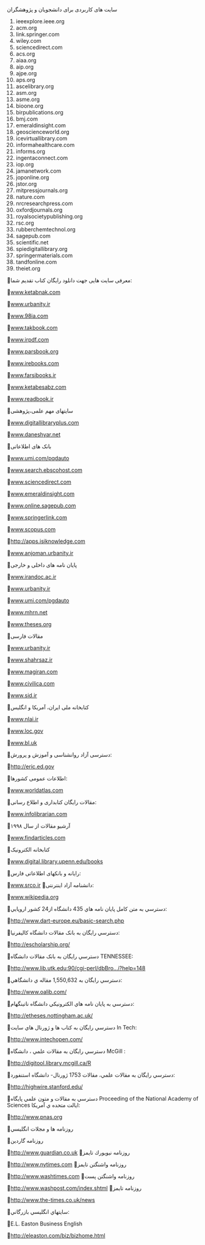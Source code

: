 سایت های کاربردی برای دانشجویان و پژوهشگران

1. ieeexplore.ieee.org
2. acm.org
3. link.springer.com
4. wiley.com
5. sciencedirect.com
6. acs.org
7. aiaa.org
8. aip.org
9. ajpe.org
10. aps.org
11. ascelibrary.org
12. asm.org
13. asme.org
14. bioone.org
15. birpublications.org
16. bmj.com
18. emeraldinsight.com
19. geoscienceworld.org
20. icevirtuallibrary.com
21. informahealthcare.com
22. informs.org
23. ingentaconnect.com
24. iop.org
25. jamanetwork.com
26. joponline.org
27. jstor.org
28. mitpressjournals.org
29. nature.com
30. nrcresearchpress.com
31. oxfordjournals.org
32. royalsocietypublishing.org
33. rsc.org
34. rubberchemtechnol.org
35. sagepub.com
36. scientific.net
37. spiedigitallibrary.org
38. springermaterials.com
39. tandfonline.com
40. theiet.org

💠معرفی سایت هایی جهت دانلود رایگان کتاب تقدیم شما:

🔺www.ketabnak.com

🔺www.urbanity.ir

🔺www.98ia.com

🔺www.takbook.com

🔺www.irpdf.com

🔺www.parsbook.org

🔺www.irebooks.com

🔺www.farsibooks.ir

🔺www.ketabesabz.com

🔺www.readbook.ir

💠سایتهای مهم علمی،پژوهشی

🔺www.digitallibraryplus.com

🔺www.daneshyar.net

💠بانک های اطلاعاتی

🔺www.umi.com/pqdauto

🔺www.search.ebscohost.com

🔺www.sciencedirect.com

🔺www.emeraldinsight.com

🔺www.online.sagepub.com

🔺www.springerlink.com

🔺www.scopus.com

🔺http://apps.isiknowledge.com

🔺www.anjoman.urbanity.ir

💠پایان نامه های داخلی و خارجی

🔺www.irandoc.ac.ir

🔺www.urbanity.ir

🔺www.umi.com/pgdauto

🔺www.mhrn.net

🔺www.theses.org

💠مقالات فارسی

🔺www.urbanity.ir

🔺www.shahrsaz.ir

🔺www.magiran.com

🔺www.civilica.com

🔺www.sid.ir

💠کتابخانه ملی ایران، آمریکا و انگلیس

🔺www.nlai.ir

🔺www.loc.gov

🔺www.bl.uk

💠دسترسی آزاد روانشناسی و آموزش و پرورش:

🔺http://eric.ed.gov

💠اطلاعات عمومی کشورها:

🔺www.worldatlas.com

💠مقالات رایگان کتابداری و اطلاع رسانی:

🔺www.infolibrarian.com

💠آرشیو مقالات از سال ۱۹۹۸

🔺www.findarticles.com

💠کتابخانه الکترونیک

🔺www.digital.library.upenn.edu/books

💠رایانه و بانکهای اطلاعاتی فارس:

🔺www.srco.ir
💠دانشنامه آزاد اینترنتی:

🔺www.wikipedia.org

💠دسترسي به متن
کامل پايان نامه هاي 435 دانشگاه
از24 کشور اروپايي:

🔺http://www.dart-europe.eu/basic-search.php

💠دسترسي رايگان به بانک مقالات
دانشگاه کاليفرنيا:

🔺http://escholarship.org/

💠دسترسي رايگان به بانک مقالات
دانشگاه TENNESSEE:

🔺http://www.lib.utk.edu:90/cgi-perl/dbBro...i?help=148

💠دسترسي رايگان به 1,550,632 مقاله ي دانشگاهي:

🔺http://www.oalib.com/

💠دسترسي به پايان نامه هاي
الکترونيکي دانشگاه ناتينگهام:

🔺http://etheses.nottingham.ac.uk/

💠دسترسي رايگان به کتاب ها و ژورنال
هاي سايت In Tech:

🔺http://www.intechopen.com/

💠دسترسي رايگان به مقالات علمي ،
دانشگاه McGill  :

🔺http://digitool.library.mcgill.ca/R

💠دسترسي رايگان به مقالات علمي،
مقالات 1753 ژورنال- دانشگاه
استنفورد:

🔺http://highwire.stanford.edu/

💠دسترسي به مقالات و متون علمي
پايگاه Proceeding of the National Academy of Sciences ايالت متحده ي آمريکا:

🔺http://www.pnas.org

💠روزنامه ها و مجلات انگليسي

💠روزنامه گاردين

🔺http://www.guardian.co.uk
💠روزنامه نيويورك تايمز

🔺http://www.nytimes.com
💠روزنامه واشنگتن تايمز

🔺http://www.washtimes.com
💠روزنامه واشنگتن پست

🔺http://www.washpost.com/index.shtml
💠روزنامه تايمز

🔺http://www.the-times.co.uk/news

💠سايتهاي انگليسي بازرگاني:

💠E.L. Easton Business English

🔺http://eleaston.com/biz/bizhome.html
